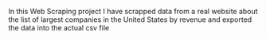 In this Web Scraping project I have scrapped data from a real website about the list of largest companies in the United States by revenue and exported the data into the actual csv file
